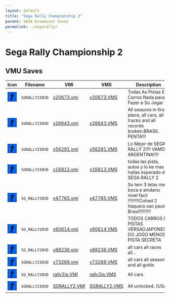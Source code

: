 ```yaml
---
layout: default
title: "Sega Rally Championship 2"
parent: SEGA Dreamcast Saves
permalink: ./segarally/
---
```

# Sega Rally Championship 2

## VMU Saves

| Icon | Filename | VMI | VMS | Description |
|------|----------|-----|-----|-------------|
| ![Sega Rally Championship 2](../icons/SGRALLY2I0VD.GIF) | `SGRALLY2I0VD` | [v20673.vmi](v20673.vmi) | [v20673.VMS](v20673.VMS) | Todas As Pistas E Carros Nada para Fazer e So Jogar  |
| ![Sega Rally Championship 2](../icons/SGRALLY2I0VD.GIF) | `SGRALLY2I0VD` | [v26643.vmi](v26643.vmi) | [v26643.VMS](v26643.VMS) | All seasons in first place, all cars, all tracks and all records broken.BRASIL PENTA!!!  |
| ![Sega Rally Championship 2](../icons/SGRALLY2I0VD.GIF) | `SGRALLY2I0VD` | [v56291.vmi](v56291.vmi) | [v56291.VMS](v56291.VMS) | Lo Mejor de SEGA RALLY 2!!!! VAMOS ARGENTINA!!!!  |
| ![Sega Rally Championship 2](../icons/SGRALLY2I0VD.GIF) | `SGRALLY2I0VD` | [v16813.vmi](v16813.vmi) | [v16813.VMS](v16813.VMS) | todas las pista, autos y lo ke mas hallas esperado de SEGA RALLY 2  |
| ![Sega Rally Championship 2](../icons/SG_RALLY20VD.GIF) | `SG_RALLY20VD` | [v47765.vmi](v47765.vmi) | [v47765.VMS](v47765.VMS) | So tem 3 telas meia boca e aindano nivel facil !!!!!!!!!Cohad 2 Itaquera sao paulo Brasil!!!!!!!!!  |
| ![Sega Rally Championship 2](../icons/SG_RALLY20VD.GIF) | `SG_RALLY20VD` | [v60614.vmi](v60614.vmi) | [v60614.VMS](v60614.VMS) | TODOS CARROS E PISTAS VERSAOJAPONESA DO JOGO MENOS PISTA SECRETA  |
| ![Sega Rally Championship 2](../icons/SG_RALLY20VD.GIF) | `SG_RALLY20VD` | [v88236.vmi](v88236.vmi) | [v88236.VMS](v88236.VMS) | all cars all races all...  |
| ![Sega Rally Championship 2](../icons/SGRALLY2I0VD.GIF) | `SGRALLY2I0VD` | [v73269.vmi](v73269.vmi) | [v73269.VMS](v73269.VMS) | all cars all seasons and all golds  |
| ![Sega Rally Championship 2](../icons/SG_RALLY20VD.GIF) | `SG_RALLY20VD` | [rally2jp.VMI](rally2jp.VMI) | [rally2jp.VMS](rally2jp.VMS) | All cars |
| ![Sega Rally Championship 2](../icons/SGRALLY2I0VD.GIF) | `SGRALLY2I0VD` | [SGRALLY2.VMI](SGRALLY2.VMI) | [SGRALLY2.VMS](SGRALLY2.VMS) | All unlocked. (USA) |
